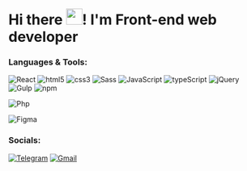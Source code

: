 <h1 align="">Hi there
<img src="https://github.com/blackcater/blackcater/raw/main/images/Hi.gif" height="32"/>! I'm Front-end web developer</h1>

### Languages & Tools:

![React](https://img.shields.io/badge/-React-090909?style=for-the-badge&logo=react&logoColor=47C5FB)
![html5](https://img.shields.io/badge/-HTML5-090909?style=for-the-badge&logo=html5)
![css3](https://img.shields.io/badge/-css3-090909?style=for-the-badge&logo=css3&logoColor=7acef4)
![Sass](https://img.shields.io/badge/-SCSS/SASS-090909?style=for-the-badge&logo=sass)
![JavaScript](https://img.shields.io/badge/-JavaScript-090909?style=for-the-badge&logo=JavaScript&logoColor=E9D54D)
![typeScript](https://img.shields.io/badge/-typeScript-090909?style=for-the-badge&logo=typeScript)
![jQuery](https://img.shields.io/badge/-jQuery-090909?style=for-the-badge&logo=jQuery&logoColor=7acef4)
![Gulp](https://img.shields.io/badge/-Gulp-090909?style=for-the-badge&logo=Gulp)
![npm](https://img.shields.io/badge/-NPM-090909?style=for-the-badge&logo=npm)

![Php](https://img.shields.io/badge/-Php-090909?style=for-the-badge&logo=Php)

![Figma](https://img.shields.io/badge/-Figma-090909?style=for-the-badge&logo=Figma)

### Socials:
[![Telegram](https://img.shields.io/badge/-Telegram-090909?style=for-the-badge&logo=telegram&logoColor=27A0D9)](https://t.me/olgasema)
[![Gmail](https://img.shields.io/badge/-Gmail-090909?style=for-the-badge&logo=Gmail)](mailto:o.a.semenova11@gmail.com)
